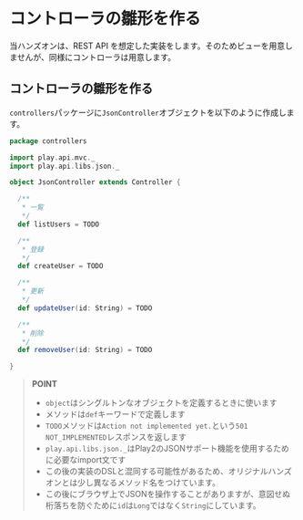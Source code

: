 # コントローラの雛形を作る

当ハンズオンは、REST API を想定した実装をします。そのためビューを用意しませんが、同様にコントローラは用意します。


## コントローラの雛形を作る

`controllers`パッケージに`JsonController`オブジェクトを以下のように作成します。

```scala
package controllers

import play.api.mvc._
import play.api.libs.json._

object JsonController extends Controller {

  /**
   * 一覧
   */
  def listUsers = TODO

  /**
   * 登録
   */
  def createUser = TODO

  /**
   * 更新
   */
  def updateUser(id: String) = TODO

  /**
   * 削除
   */
  def removeUser(id: String) = TODO

}
```

> **POINT**
> * `object`はシングルトンなオブジェクトを定義するときに使います
> * メソッドは`def`キーワードで定義します
> * `TODO`メソッドは`Action not implemented yet.`という`501 NOT_IMPLEMENTED`レスポンスを返します
> * `play.api.libs.json._`はPlay2のJSONサポート機能を使用するために必要なimport文です
> * この後の実装のDSLと混同する可能性があるため、オリジナルハンズオンとは少し異なるメソッド名をつけています。
> * この後にブラウザ上でJSONを操作することがありますが、意図せぬ桁落ちを防ぐために`id`は`Long`ではなく`String`にしています。
